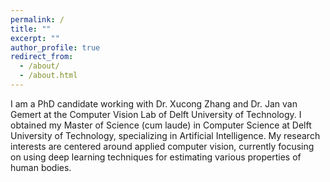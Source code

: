 ```yaml
---
permalink: /
title: ""
excerpt: ""
author_profile: true
redirect_from: 
  - /about/
  - /about.html
---
```


I am a PhD candidate working with Dr. Xucong Zhang and Dr. Jan van Gemert at the Computer Vision Lab of Delft University of Technology. I obtained my Master of Science (cum laude) in Computer Science at Delft University of Technology, specializing in Artificial Intelligence. My research interests are centered around applied computer vision, currently focusing on using deep learning techniques for estimating various properties of human bodies.

